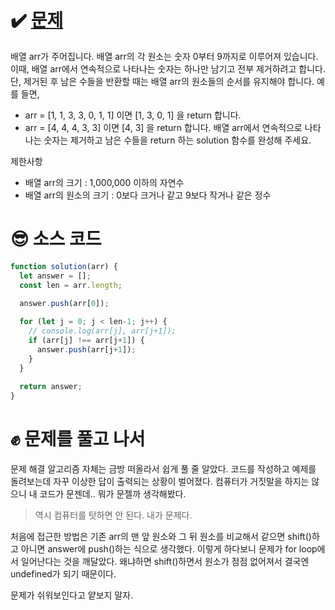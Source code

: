 # ✔️ [문제](https://programmers.co.kr/learn/courses/30/lessons/12906)
배열 arr가 주어집니다. 배열 arr의 각 원소는 숫자 0부터 9까지로 이루어져 있습니다. 이때, 배열 arr에서 연속적으로 나타나는 숫자는 하나만 남기고 전부 제거하려고 합니다. 단, 제거된 후 남은 수들을 반환할 때는 배열 arr의 원소들의 순서를 유지해야 합니다. 예를 들면,

- arr = [1, 1, 3, 3, 0, 1, 1] 이면 [1, 3, 0, 1] 을 return 합니다.
- arr = [4, 4, 4, 3, 3] 이면 [4, 3] 을 return 합니다.
배열 arr에서 연속적으로 나타나는 숫자는 제거하고 남은 수들을 return 하는 solution 함수를 완성해 주세요.

제한사항

- 배열 arr의 크기 : 1,000,000 이하의 자연수
-  배열 arr의 원소의 크기 : 0보다 크거나 같고 9보다 작거나 같은 정수

# 😎 소스 코드
``` javascript
function solution(arr) {
  let answer = [];
  const len = arr.length;
 
  answer.push(arr[0]);

  for (let j = 0; j < len-1; j++) {
    // console.log(arr[j], arr[j+1]);
    if (arr[j] !== arr[j+1]) {
      answer.push(arr[j+1]);
    }
  }
 
  return answer;
}
```
# ✊ 문제를 풀고 나서
문제 해결 알고리즘 자체는 금방 떠올라서 쉽게 풀 줄 알았다. 코드를 작성하고 예제를 돌려보는데 자꾸 이상한 답이 출력되는 상황이 벌어졌다. 
컴퓨터가 거짓말을 하지는 않으니 내 코드가 문젠데.. 뭐가 문젤까 생각해봤다.


> 역시 컴퓨터를 탓하면 안 된다. 내가 문제다.

처음에 접근한 방법은 기존 arr의 맨 앞 원소와 그 뒤 원소를 비교해서 같으면 shift()하고 아니면 answer에 push()하는 식으로 생각했다. 이렇게 하다보니 문제가 for loop에서 일어난다는 것을 깨달았다. 왜냐하면 shift()하면서 원소가 점점 없어져서 결국엔 undefined가 되기 때문이다.

문제가 쉬워보인다고 얕보지 말자.

